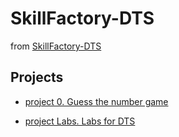 # SkillFactory-DTS

from [SkillFactory-DTS](https://github.com/kdunaev-a10/SkillFactory-DTS)

## Projects

* [project 0. Guess the number game](https://github.com/kdunaev-a10/SkillFactory-DTS/tree/main/project_0)

* [project Labs. Labs for DTS](https://github.com/kdunaev-a10/SkillFactory-DTS/tree/main/project_0)
